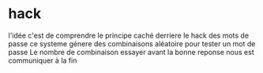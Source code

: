 # hack
l'idée c'est de comprendre le principe caché derriere le hack des mots de passe
ce systeme génere des combinaisons aléatoire pour tester un mot de passe 
Le nombre de combinaison essayer avant la bonne reponse nous est communiquer à la fin
